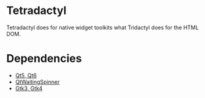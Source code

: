 <!-- Copyright 2023 Paweł Sacawa. All rights reserved. -->
# Tetradactyl

Tetradactyl does for native widget toolkits what Tridactyl does for the HTML DOM.

# Dependencies

- [Qt5, Qt6](https://www.qt.io/)
- [QtWaitingSpinner](https://github.com/snowwlex/QtWaitingSpinner)
- [Gtk3, Gtk4](https://www.gtk.org/)

